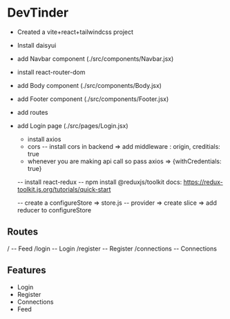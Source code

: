 # DevTinder

- Created a vite+react+tailwindcss project
- Install daisyui
- add Navbar component (./src/components/Navbar.jsx)
- install react-router-dom
- add Body component (./src/components/Body.jsx)
- add Footer component (./src/components/Footer.jsx)
- add routes
- add Login page (./src/pages/Login.jsx)


   - install axios 
    - cors -- install cors in backend => add middleware : origin, creditials: true
    - whenever you are making api call so pass axios => {withCredentials: true}

    -- install react-redux -- npm install @reduxjs/toolkit
    docs: https://redux-toolkit.js.org/tutorials/quick-start

    -- create a configureStore => store.js 
    -- provider => create slice => add reducer to configureStore



## Routes
/ -- Feed
/login -- Login
/register -- Register
/connections -- Connections

## Features
- Login
- Register
- Connections
- Feed
